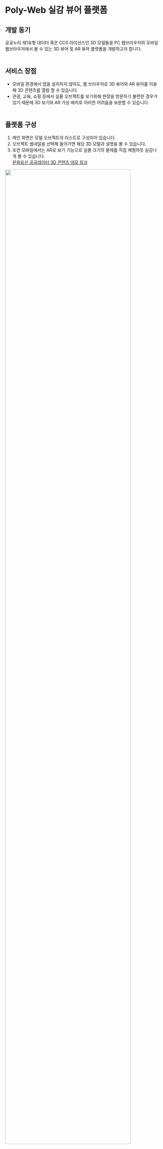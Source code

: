 # Poly-Web 실감 뷰어 플랫폼

## 개발 동기
공공누리 제1유형 데이터 혹은 CC0 라이선스인 3D 모델들을 PC 웹브라우저와 모바일 웹브라우저에서 볼 수 있는 3D 뷰어 및 AR 뷰어 플랫폼을 개발하고자 합니다.
<br><br>

## 서비스 장점
- 모바일 환경에서 앱을 설치하지 않아도, 웹 브라우저로 3D 뷰어와 AR 뷰어를 이용해 3D 콘텐츠를 열람 할 수 있습니다.
- 관광, 교육, 쇼핑 등에서 실물 오브젝트를 보기위해 현장을 방문하기 불편한 경우가 있기 때문에 3D 보기와 AR 가상 배치로 이러한 어려움을 보완할 수 있습니다.
<br><br>

## 플랫폼 구성 
1. 메인 화면은 모델 오브젝트의 리스트로 구성되어 있습니다.
2. 오브젝트 썸네일을 선택해 들어가면 해당 3D 모델과 설명을 볼 수 있습니다.
3. 또한 모바일에서는 AR로 보기 기능으로 실물 크기의 물체를 직접 체험하듯 실감나게 볼 수 있습니다.<br>
[문화유산 공공데이터 3D 콘텐츠 데모 링크](https://www.k-heritage.xyz/models)
<p align="left"><img src="./imgs/demo_mainpage.jpg" width="90%">
<img src="./imgs/demo_viewerpage.jpg" width="90%">

</p>
<br>
<br>

## 3D 및 AR 뷰어 모바일 웹페이지 예시
- 도기 기마인물형 뿔잔 (우리나라 문화유산 공공데이터) <br>
[3D 콘텐츠 데모 링크](https://www.k-heritage.xyz/models/8662da3f-333f-4646-a67f-a604c28b8d52)   

<p align="left">
<!-- <img src="./imgs/demo0_mainpage.jpg" width="30%" style="border: 3px solid black"> -->
<kbd><img src="./imgs/demo1_3d_view0.jpg" width="30%" style="border: 3px solid black"/></kbd>
<img src="./imgs/demo1_ar_view0.jpg" width="30%" style="border: 3px solid black">
<img src="./imgs/demo1_QRCodeImg.jpg" width="30%">
<br>
<br>

- 도기 서수형 명기 (우리나라 문화유산 공공데이터) <br> 
[3D 콘텐츠 데모 링크](https://www.k-heritage.xyz/models/9c2c3e89-53d6-453b-a5f3-fa164f2d5609) 
 
<p align="left">
<!-- <img src="./imgs/demo0_mainpage.jpg" width="30%" style="border: 3px solid black"> -->
<img src="./imgs/demo2_3d_view0.jpg" width="30%" style="border: 3px solid black">
<img src="./imgs/demo2_ar_view0.jpg" width="30%" style="border: 3px solid black">
<img src="./imgs/demo2_QRCodeImg.jpg" width="30%">
</p>
<br>


## 별도의 플랫폼을 개설해 이용하고 싶은 경우
* 본 프로젝트를 이용하여 공공 3D 모델 플랫폼을 자체 개설할 수 있습니다. 
* 설치는 INSTALLATION.md를 참고 바랍니다. AWS S3 등의 셋팅이 필요합니다.
